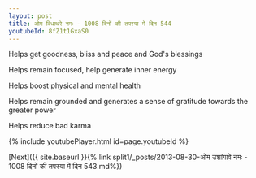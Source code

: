 ```yaml
---
layout: post
title: ओम विधाथरे नमः - 1008 दिनों की तपस्या में दिन 544
youtubeId: 8fZ1t1GxaS0
---
```

 
 
Helps get goodness, bliss and peace and God's blessings
 
Helps remain focused, help generate inner energy 
 
Helps boost physical and mental health 
 
Helps remain grounded and generates a sense of gratitude towards the greater power 
 
Helps reduce bad karma
 
 
 
 


{% include youtubePlayer.html id=page.youtubeId %}
 
[Next]({{ site.baseurl }}{% link  split1/_posts/2013-08-30-ओम उशांगावे नमः - 1008 दिनों की तपस्या में दिन 543.md%})
 
